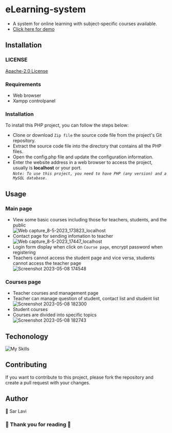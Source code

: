 # eLearning-system
* A system for online learning with subject-specific courses available.
* <a href="https://www.youtube.com/watch?v=UXUcMlPoG8k" target="_blank">Click here for demo</a>
## Installation
### LICENSE
<a href="https://github.com/lavisar/eLearning-system/blob/master/LICENSE">Apache-2.0 License</a>
### Requirements
* Web browser
* Xampp controlpanel
### Installation
To install this PHP project, you can follow the steps below:
* Clone or download `Zip file` the source code file from the project's Git repository.
* Extract the source code file into the directory that contains all the PHP files.
* Open the config.php file and update the configuration information.
* Enter the website address in a web browser to access the project, usually is <b>localhost</b> or your port. <br>
<i>`Note: To use this project, you need to have PHP (any version) and a MySQL database.`</i>
## Usage
### <b> Main page </b> 
* View some basic courses including those for teachers, students, and the public <br>
![Web capture_8-5-2023_173823_localhost](https://user-images.githubusercontent.com/67550867/236803488-1137396d-c8e7-47bd-aa87-dccfe8083fbf.jpeg) <br>
* Contact page for sending infomation to teacher <br>
![Web capture_8-5-2023_17447_localhost](https://user-images.githubusercontent.com/67550867/236804451-eb97380e-58a1-4fd7-b197-071d26fea99b.jpeg)<br>
* Login form display when click on `Course page`, encrypt password when registering 
* Teachers cannot access the student page and vice versa, students cannot access
the teacher page<br>
![Screenshot 2023-05-08 174548](https://user-images.githubusercontent.com/67550867/236804850-7bad0273-ba8a-419a-ab31-765d94967314.png)<br>

### <b>Courses page </b> <br>
* Teacher courses and management page 
* Teacher can manage question of student, contact list and student list<br>
![Screenshot 2023-05-08 182300](https://user-images.githubusercontent.com/67550867/236817062-18c25860-412f-44e1-a2d2-f9a221823f1d.png)
* Student courses <br>
* Courses are divided into specific topics <br>
![Screenshot 2023-05-08 182743](https://user-images.githubusercontent.com/67550867/236817079-e2a67e7d-973e-4f80-9673-3567f1c6d31e.png)


## Techonology
![My Skills](https://skillicons.dev/icons?i=html,css,js,bootstrap,php,mysql)
## Contributing
If you want to contribute to this project, please fork the repository and create a pull request with your changes. 
## Author
👤 Sar Lavi 
### 🤝 Thank you for reading 💖
